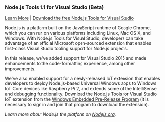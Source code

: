 ### Node.js Tools 1.1 for Visual Studio (Beta)

[Learn More](https://www.visualstudio.com/features/node-js-vs) | [Download the free Node.js Tools for Visual Studio](http://aka.ms/ntvslatest)

Node.js is a platform built on the JavaScript runtime of Google Chrome, which you can run on various platforms including Linux, Mac OS X, and Windows. With Node.js Tools for Visual Studio, developers can take advantage of an official Microsoft open-sourced extension that enables first-class Visual Studio tooling support for Node.js projects.

In this release, we've added support for Visual Studio 2015 and made enhancements to the code-formatting experience, among other improvements.

We've also enabled support for a newly-released IoT extension that enables developers to deploy Node.js-based Universal Windows apps to Windows IoT Core devices like Raspberry Pi 2, and extends some of the IntelliSense and debugging functionality. Download the Node.js Tools for Visual Studio IoT extension from the [Windows Embedded Pre-Release Program](https://connect.microsoft.com/windowsembeddedIoT/Downloads/) (it is necessary to sign in and join that program to download the extension).

_Learn more about Node.js the platform on [_Nodejs.org_](https://nodejs.org/)._

